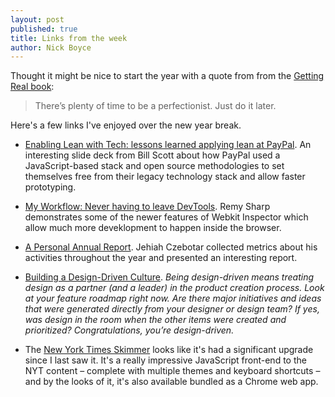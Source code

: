 ```yaml
---
layout: post
published: true
title: Links from the week
author: Nick Boyce
---
```


Thought it might be nice to start the year with a quote from from the [Getting Real book](http://gettingreal.37signals.com/):

> There’s plenty of time to be a perfectionist. Just do it later.

Here's a few links I've enjoyed over the new year break.

* [Enabling Lean with Tech: lessons learned applying lean at PayPal](http://www.slideshare.net/billwscott/enabling-lean-with-tech-15455128?from=new_upload_email). An interesting slide deck from Bill Scott about how PayPal used a JavaScript-based stack and open source methodologies to set themselves free from their legacy technology stack and allow faster prototyping. 

* [My Workflow: Never having to leave DevTools](http://remysharp.com/2012/12/21/my-workflow-never-having-to-leave-devtools/). Remy Sharp demonstrates some of the newer features of Webkit Inspector which allow much more deveklopment to happen inside the browser.

* [A Personal Annual Report](http://jehiah.cz/one-two/). Jehiah Czebotar collected metrics about his activities throughout the year and presented an interesting report.

* [Building a Design-Driven Culture](http://blog.capwatkins.com/building-a-designdriven-culture). *Being design-driven means treating design as a partner (and a leader) in the product creation process. Look at your feature roadmap right now. Are there major initiatives and ideas that were generated directly from your designer or design team? If yes, was design in the room when the other items were created and prioritized? Congratulations, you’re design-driven.*

* The [New York Times Skimmer](http://www.nytimes.com/skimmer/) looks like it's had a significant upgrade since I last saw it. It's a really impressive JavaScript front-end to the NYT content – complete with multiple themes and keyboard shortcuts – and by the looks of it, it's also available bundled as a Chrome web app.

